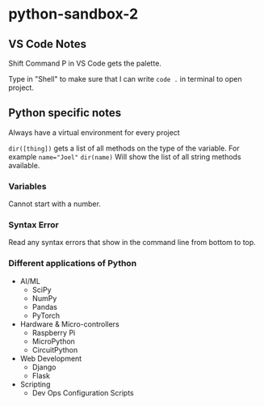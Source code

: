 # python-sandbox-2 #

## VS Code Notes ##

Shift Command P in VS Code gets the palette.

Type in "Shell" to make sure that I can write `code .` in terminal to open project.

## Python specific notes ##

Always have a virtual environment for every project

`dir([thing])` gets a list of all methods on the type of the variable. 
For example
`name="Joel"`
`dir(name)`
Will show the list of all string methods available.


### Variables ###

Cannot start with a number.

### Syntax Error ###

Read any syntax errors that show in the command line from bottom to top.

### Different applications of Python ###

* AI/ML
    * SciPy
    * NumPy
    * Pandas
    * PyTorch
* Hardware & Micro-controllers
    * Raspberry Pi
    * MicroPython
    * CircuitPython
* Web Development
    * Django
    * Flask
* Scripting
    * Dev Ops Configuration Scripts

